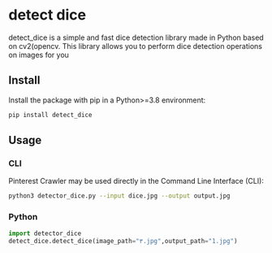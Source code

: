 # detect dice
detect_dice is a simple and fast dice detection library made in Python based on cv2(opencv. This library allows you to perform dice detection operations on images for you

## Install

Install the package with pip in a Python>=3.8 environment:

```bash
pip install detect_dice
```

## Usage
### CLI

Pinterest Crawler may be used directly in the Command Line Interface (CLI):

```bash
python3 detector_dice.py --input dice.jpg --output output.jpg

```

### Python

```python
import detector_dice
detect_dice.detect_dice(image_path="۳.jpg",output_path="1.jpg")
```
